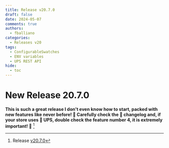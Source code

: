 ```yaml
---
title: Release v20.7.0
draft: false
date: 2024-05-07
comments: true
authors:
  - fballiano
categories:
  - Releases v20
tags:
  - ConfigurableSwatches
  - ENV variables
  - UPS REST API
hide:
  - toc
---
```


# New Release 20.7.0

**This is such a great release I don't even know how to start, packed with new features like never before! 🤯
Carefully check the 📖 changelog and, if your store uses 🚚 UPS, double check the feature number 4, it is extremely important! 🚨** [^1]

<!-- more -->

[^1]: Release [v20.7.0](https://github.com/OpenMage/magento-lts/releases/tag/v20.7.0)
